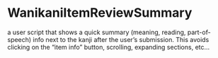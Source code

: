 # WanikaniItemReviewSummary
a user script that shows a quick summary (meaning, reading, part-of-speech) info next to the kanji after the user’s submission. This avoids clicking on the “item info” button, scrolling, expanding sections, etc…

